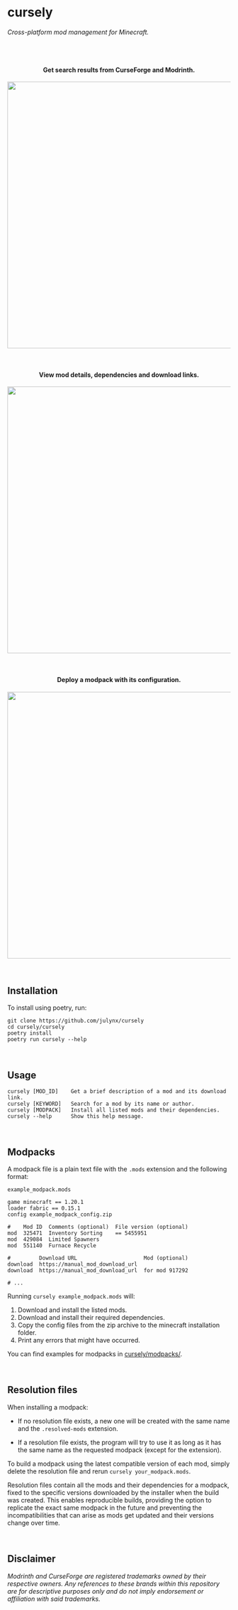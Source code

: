 # cursely

*Cross-platform mod management for Minecraft.*

<br>
<br>

<h4 align="center">Get search results from CurseForge and Modrinth.</h4>
<p align="center">
  <img width="600" src="https://i.imgur.com/SrDRMxY.png">
</p>
<br>

<h4 align="center">View mod details, dependencies and download links.</h4>
<p align="center">
  <img width="600" src="https://i.imgur.com/gdgnnyt.png">
</p>
<br>

<h4 align="center">Deploy a modpack with its configuration.</h4>
<p align="center">
  <img width="600" src="https://i.imgur.com/mitqY4c.png">
</p>
<br>

## Installation

To install using poetry, run:
```
git clone https://github.com/julynx/cursely
cd cursely/cursely
poetry install
poetry run cursely --help
```

<br>

## Usage

```
cursely [MOD_ID]    Get a brief description of a mod and its download link.
cursely [KEYWORD]   Search for a mod by its name or author.
cursely [MODPACK]   Install all listed mods and their dependencies.
cursely --help      Show this help message.
```

<br>

## Modpacks

A modpack file is a plain text file with the ```.mods``` extension and the following format:

`example_modpack.mods`

```
game minecraft == 1.20.1
loader fabric == 0.15.1
config example_modpack_config.zip

#    Mod ID  Comments (optional)  File version (optional)
mod  325471  Inventory Sorting    == 5455951
mod  429084  Limited Spawners
mod  551140  Furnace Recycle

#         Download URL                     Mod (optional)
download  https://manual_mod_download_url
download  https://manual_mod_download_url  for mod 917292

# ...
```

Running ```cursely example_modpack.mods``` will:
1) Download and install the listed mods.
2) Download and install their required dependencies.
3) Copy the config files from the zip archive to the minecraft installation folder.
4) Print any errors that might have occurred.

You can find examples for modpacks in [cursely/modpacks/](https://github.com/Julynx/cursely/tree/main/cursely/modpacks).

<br>

## Resolution files

When installing a modpack:

- If no resolution file exists, a new one will be
created with the same name and the `.resolved-mods` extension.

- If a resolution file exists, the program will try to use it
as long as it has the same name as the requested modpack (except for the
extension).

To build a modpack using the latest compatible version of each mod, 
simply delete the resolution file and rerun `cursely your_modpack.mods`.

Resolution files contain all the mods and their dependencies for a modpack, fixed to the
specific versions downloaded by the installer when the build was created.
This enables reproducible builds, providing the option to replicate the exact
same modpack in the future and preventing the incompatibilities that can arise
as mods get updated and their versions change over time.

<br>

## Disclaimer

_Modrinth and CurseForge are registered trademarks owned by their respective owners. Any references to these brands within this repository are for descriptive purposes only and do not imply endorsement or affiliation with said trademarks._
